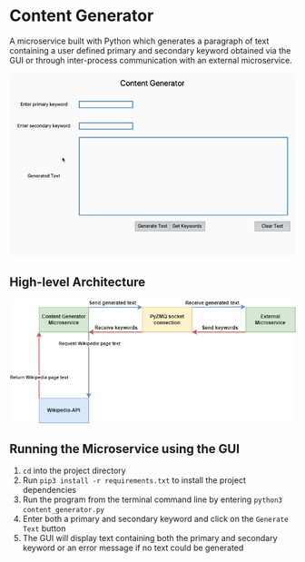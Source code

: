 # Content Generator

A microservice built with Python which generates a paragraph of text containing a user defined primary and secondary keyword obtained via the GUI or through inter-process communication with an external microservice.

![Content Generator in Action](/assets/img/demo.gif)

## High-level Architecture
![Architecture](/assets/img/architecture.png)

## Running the Microservice using the GUI

1. `cd` into the project directory
2. Run `pip3 install -r requirements.txt` to install the project dependencies
3. Run the program from the terminal command line by entering `python3 content_generator.py`
4. Enter both a primary and secondary keyword and click on the `Generate Text` button
4. The GUI will display text containing both the primary and secondary keyword or an error message if no text could be generated
